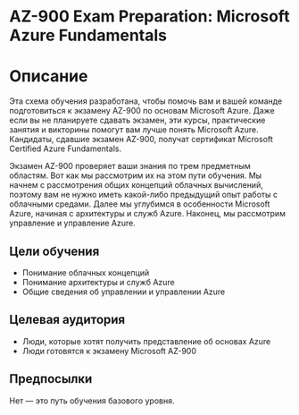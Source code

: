 # AZ-900 Exam Preparation: Microsoft Azure Fundamentals

# Описание

Эта схема обучения разработана, чтобы помочь вам и вашей команде подготовиться к экзамену AZ-900 по основам Microsoft Azure. Даже если вы не планируете сдавать экзамен, эти курсы, практические занятия и викторины помогут вам лучше понять Microsoft Azure. Кандидаты, сдавшие экзамен AZ-900, получат сертификат Microsoft Certified Azure Fundamentals.

Экзамен AZ-900 проверяет ваши знания по трем предметным областям. Вот как мы рассмотрим их на этом пути обучения. Мы начнем с рассмотрения общих концепций облачных вычислений, поэтому вам не нужно иметь какой-либо предыдущий опыт работы с облачными средами. Далее мы углубимся в особенности Microsoft Azure, начиная с архитектуры и служб Azure. Наконец, мы рассмотрим управление и управление Azure.


## Цели обучения

- Понимание облачных концепций
- Понимание архитектуры и служб Azure
- Общие сведения об управлении и управлении Azure

## Целевая аудитория

- Люди, которые хотят получить представление об основах Azure
- Люди готовятся к экзамену Microsoft AZ-900

## Предпосылки

Нет — это путь обучения базового уровня.